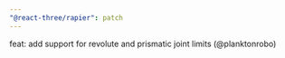 ```yaml
---
"@react-three/rapier": patch
---
```


feat: add support for revolute and prismatic joint limits (@planktonrobo)
